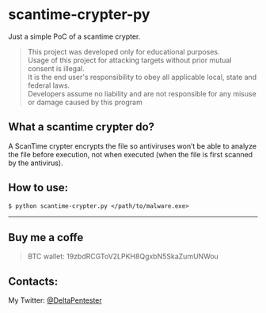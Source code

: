 # scantime-crypter-py
Just a simple PoC of a scantime crypter.
>This project was developed only for educational purposes.<br>
>Usage of this project for attacking targets without prior mutual consent is illegal.<br>
>It is the end user's responsibility to obey all applicable local, state and federal laws.<br>
>Developers assume no liability and are not responsible for any misuse or damage caused by this program  

## What a scantime crypter do?
A ScanTime crypter encrypts the file so antiviruses won’t be able to analyze the file before execution, not when executed (when the file is first scanned by the antivirus).

## How to use:
```shell
$ python scantime-crypter.py </path/to/malware.exe>
```
---

<h2>Buy me a coffe</h2>

>BTC wallet: 19zbdRCGToV2LPKH8QgxbN5SkaZumUNWou

<h2>Contacts:</h2>
My Twitter: <a href="https://twitter.com/DeltaPentester" target="_blank">@DeltaPentester</a>
